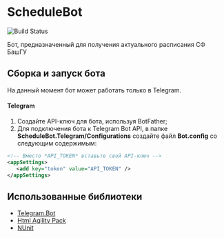 # ScheduleBot
![Build Status](https://github.com/y0ung3r/ScheduleBot/actions/workflows/dotnet-desktop.yml/badge.svg?branch=master)

Бот, предназначенный для получения актуального расписания СФ БашГУ

## Сборка и запуск бота
На данный момент бот может работать только в Telegram.

#### Telegram
1. Создайте API-ключ для бота, используя BotFather;
2. Для подключения бота к Telegram Bot API, в папке **ScheduleBot.Telegram/Configurations** создайте файл **Bot.config** со следующим содержимым:
```xml
<!-- Вместо *API_TOKEN* вставьте свой API-ключ -->
<appSettings>
   <add key="token" value="API_TOKEN" />
</appSettings>
```

## Использованные библиотеки
- [Telegram.Bot](https://github.com/TelegramBots/Telegram.Bot "Telegram.Bot") 
- [Html Agility Pack](https://github.com/zzzprojects/html-agility-pack "Html Agility Pack")
- [NUnit](https://github.com/nunit/nunit "NUnit")

